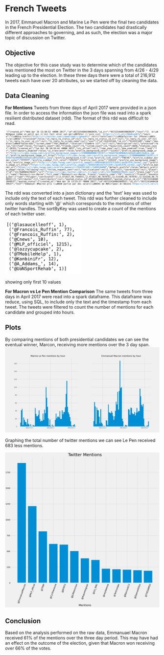 # French Tweets
In 2017, Emmanuel Macron and Marine Le Pen were the final two candidates in the French Presidential Election. The two candidates had drastically different approaches to governing, and as such, the election was a major topic of discussion on Twitter.

## Objective
The objective for this case study was to determine which of the candidates was mentioned the most on Twitter in the 3 days spanning from 4/26 - 4/29 leading up to the election. In these three days there were a total of 216,912 tweets each have over 20 attributes, so we started off by cleaning the data. 

## Data Cleaning
**For Mentions**
Tweets from three days of April 2017 were provided in a json file. In order to access the information the json file was read into a spark resilient distributed dataset (rdd). The format of this rdd was difficult to read.

![img](img/inital_data.png)

The rdd was converted into a json dictionary and the 'text' key was used to include only the text of each tweet. This rdd was further cleaned to include only words starting with '@' which corresponds to the mentions of other twitter handles. The sortByKey was used to create a count of the mentions of each twitter user. 

![img](img/cleaned_data.png)

showing only first 10 values

**For Macron vs Le Pen Mention Comparison**
The same tweets from three days in April 2017 were read into a spark dataframe. This dataframe was reduce, using SQL, to include only the text and the timestamp from each tweet. The tweets were filtered to count the number of mentions for each candidate and grouped into hours. 

## Plots

By comparing mentions of both presidential candidates we can see the eventual winner, Marcon, receiving more mentions over the 3 day span. 
![img](img/MLP_Marcon_together.png)


Graphing the total number of twitter mentions we can see Le Pen received 683 less mentions.


![img](img/mentions_2.png)


## Conclusion

Based on the analysis performed on the raw data, Emmanuael Macron received 61% of the mentions over the three day period.  This may have had an effect on the outcome of the election, given that Macron won receiving over 66% of the votes.